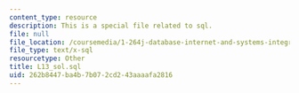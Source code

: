 ```yaml
---
content_type: resource
description: This is a special file related to sql.
file: null
file_location: /coursemedia/1-264j-database-internet-and-systems-integration-technologies-fall-2013/262b8447ba4b7b072cd243aaaafa2816_L13_sol.sql
file_type: text/x-sql
resourcetype: Other
title: L13_sol.sql
uid: 262b8447-ba4b-7b07-2cd2-43aaaafa2816
---
```

